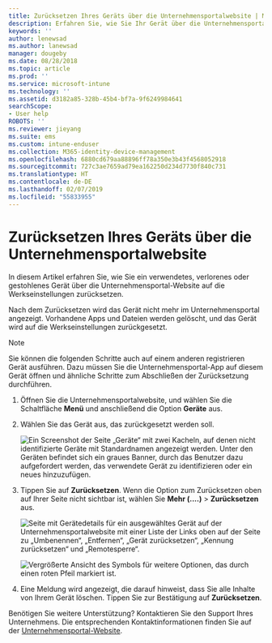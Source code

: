 ```yaml
---
title: Zurücksetzen Ihres Geräts über die Unternehmensportalwebsite | Microsoft-Dokumentation
description: Erfahren Sie, wie Sie Ihr Gerät über die Unternehmensportal-Website auf die Werkseinstellungen zurücksetzen.
keywords: ''
author: lenewsad
ms.author: lanewsad
manager: dougeby
ms.date: 08/28/2018
ms.topic: article
ms.prod: ''
ms.service: microsoft-intune
ms.technology: ''
ms.assetid: d3182a85-328b-45b4-bf7a-9f6249984641
searchScope:
- User help
ROBOTS: ''
ms.reviewer: jieyang
ms.suite: ems
ms.custom: intune-enduser
ms.collection: M365-identity-device-management
ms.openlocfilehash: 6880cd679aa88896ff78a350e3b43f4568052918
ms.sourcegitcommit: 727c3ae7659ad79ea162250d234d7730f840c731
ms.translationtype: HT
ms.contentlocale: de-DE
ms.lasthandoff: 02/07/2019
ms.locfileid: "55833955"
---
```

# <a name="reset-your-device-from-the-company-portal-website"></a>Zurücksetzen Ihres Geräts über die Unternehmensportalwebsite

In diesem Artikel erfahren Sie, wie Sie ein verwendetes, verlorenes oder gestohlenes Gerät über die Unternehmensportal-Website auf die Werkseinstellungen zurücksetzen.  

Nach dem Zurücksetzen wird das Gerät nicht mehr im Unternehmensportal angezeigt. Vorhandene Apps und Dateien werden gelöscht, und das Gerät wird auf die Werkseinstellungen zurückgesetzt.

> [!Note]
> Sie können die folgenden Schritte auch auf einem anderen registrieren Gerät ausführen. Dazu müssen Sie die Unternehmensportal-App auf diesem Gerät öffnen und ähnliche Schritte zum Abschließen der Zurücksetzung durchführen.  

1. Öffnen Sie die Unternehmensportalwebsite, und wählen Sie die Schaltfläche __Menü__ und anschließend die Option __Geräte__ aus.  

2. Wählen Sie das Gerät aus, das zurückgesetzt werden soll.

    ![Ein Screenshot der Seite „Geräte“ mit zwei Kacheln, auf denen nicht identifizierte Geräte mit Standardnamen angezeigt werden. Unter den Geräten befindet sich ein graues Banner, durch das Benutzer dazu aufgefordert werden, das verwendete Gerät zu identifizieren oder ein neues hinzuzufügen.](./media/rename-reset-device-step2-1808.png)  

3. Tippen Sie auf **Zurücksetzen**. Wenn die Option zum Zurücksetzen oben auf Ihrer Seite nicht sichtbar ist, wählen Sie **Mehr (....)** > **Zurücksetzen** aus.  

     ![Seite mit Gerätedetails für ein ausgewähltes Gerät auf der Unternehmensportalwebsite mit einer Liste der Links oben auf der Seite zu „Umbenennen“, „Entfernen“, „Gerät zurücksetzen“, „Kennung zurücksetzen“ und „Remotesperre“. ](./media/rename-reset-device-1808.png)  

    ![Vergrößerte Ansicht des Symbols für weitere Optionen, das durch einen roten Pfeil markiert ist.](./media/rename-reset-device-step3-more-1808.png)  

4. Eine Meldung wird angezeigt, die darauf hinweist, dass Sie alle Inhalte von Ihrem Gerät löschen. Tippen Sie zur Bestätigung auf **Zurücksetzen**.  

Benötigen Sie weitere Unterstützung? Kontaktieren Sie den Support Ihres Unternehmens. Die entsprechenden Kontaktinformationen finden Sie auf der [Unternehmensportal-Website](https://go.microsoft.com/fwlink/?linkid=2010980).

